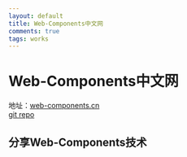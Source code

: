 ```yaml
---
layout: default
title: Web-Components中文网
comments: true
tags: works
---
```

#  Web-Components中文网

地址：[web-components.cn](http://web-components.cn)  
[git repo](https://github.com/devWayne/web-components.cn)

## 分享Web-Components技术 







